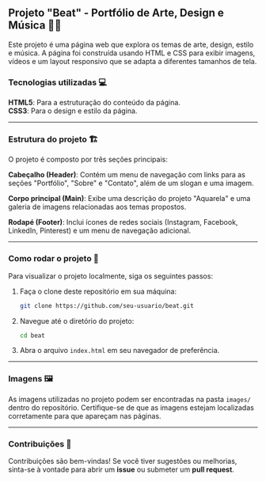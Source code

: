 ## Projeto "Beat" - Portfólio de Arte, Design e Música 🎨🎶

Este projeto é uma página web que explora os temas de arte, design, estilo e música. A página foi construída usando HTML e CSS para exibir imagens, vídeos e um layout responsivo que se adapta a diferentes tamanhos de tela.

### Tecnologias utilizadas 💻

**HTML5**: Para a estruturação do conteúdo da página.  
**CSS3**: Para o design e estilo da página.

---

### Estrutura do projeto 🏗️
O projeto é composto por três seções principais:  

**Cabeçalho (Header)**: Contém um menu de navegação com links para as seções "Portfólio", "Sobre" e "Contato", além de um slogan e uma imagem.

**Corpo principal (Main)**: Exibe uma descrição do projeto "Aquarela" e uma galeria de imagens relacionadas aos temas propostos.

**Rodapé (Footer)**: Inclui ícones de redes sociais (Instagram, Facebook, LinkedIn, Pinterest) e um menu de navegação adicional.

---

### Como rodar o projeto 🚀

Para visualizar o projeto localmente, siga os seguintes passos:

1. Faça o clone deste repositório em sua máquina:
    ```bash
    git clone https://github.com/seu-usuario/beat.git
    ```

2. Navegue até o diretório do projeto:
    ```bash
    cd beat
    ```

3. Abra o arquivo `index.html` em seu navegador de preferência.

---

### Imagens 🖼️

As imagens utilizadas no projeto podem ser encontradas na pasta `images/` dentro do repositório. Certifique-se de que as imagens estejam localizadas corretamente para que apareçam nas páginas.

---

### Contribuições 🤝

Contribuições são bem-vindas! Se você tiver sugestões ou melhorias, sinta-se à vontade para abrir um **issue** ou submeter um **pull request**.
